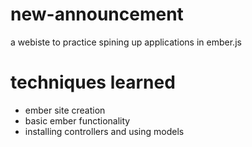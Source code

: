 # new-announcement
a webiste to practice spining up applications in ember.js

# techniques learned
* ember site creation
* basic ember functionality
* installing controllers and using models
